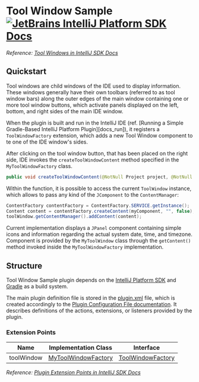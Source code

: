 # Tool Window Sample [![JetBrains IntelliJ Platform SDK Docs](https://jb.gg/badges/docs.svg)][docs]
*Reference: [Tool Windows in IntelliJ SDK Docs][docs:tool_windows]*

## Quickstart

Tool windows are child windows of the IDE used to display information. These windows generally have their own toolbars
(referred to as tool window bars) along the outer edges of the main window containing one or more tool window buttons,
which activate panels displayed on the left, bottom, and right sides of the main IDE window.

When the plugin is built and run in the IntelliJ IDE (ref. [Running a Simple Gradle-Based IntelliJ Platform Plugin][docs_run]),
it registers a `ToolWindowFactory` extension, which adds a new Tool Window component to te one of the IDE window's sides.

After clicking on the tool window button, that has been placed on the right side, IDE invokes the `createToolWindowContent`
method specified in the `MyToolWindowFactory` class.

```java
public void createToolWindowContent(@NotNull Project project, @NotNull ToolWindow toolWindow)
```

Within the function, it is possible to access the current `ToolWindow` instance, which allows to pass any kind
of the `JComponent` to the `ContentManager`:

```java
ContentFactory contentFactory = ContentFactory.SERVICE.getInstance();
Content content = contentFactory.createContent(myComponent, "", false);
toolWindow.getContentManager().addContent(content);
```

Current implementation displays a `JPanel` component containing simple icons and information regarding the actual
system date, time, and timezone. Component is provided by the `MyToolWindow` class through the `getContent()` method
invoked inside the `MyToolWindowFactory` implementation. 

## Structure

Tool Window Sample
plugin depends on the [IntelliJ Platform SDK][docs] and [Gradle][docs:gradle] as a build system.

The main plugin definition file is stored in the [plugin.xml][file:plugin.xml] file, which is created accordingly
to the [Plugin Configuration File documentation][docs:plugin.xml]. It describes definitions of the actions, extensions,
or listeners provided by the plugin.

### Extension Points

| Name       | Implementation Class                            | Interface                                  |
| ---------- | ----------------------------------------------- | ------------------------------------------ |
| toolWindow | [MyToolWindowFactory][file:MyToolWindowFactory] | [ToolWindowFactory][sdk:ToolWindowFactory] |

*Reference: [Plugin Extension Points in IntelliJ SDK Docs][docs:ep]*


[docs]: http://www.jetbrains.org/intellij/sdk/docs
[docs:actions]: https://www.jetbrains.org/intellij/sdk/docs/basics/action_system.html
[docs:tool_windows]: https://jetbrains.org/intellij/sdk/docs/user_interface_components/tool_windows.html
[docs:ep]: https://www.jetbrains.org/intellij/sdk/docs/basics/plugin_structure/plugin_extension_points.html
[docs:gradle]: https://www.jetbrains.org/intellij/sdk/docs/tutorials/build_system.html
[docs:plugin.xml]: https://www.jetbrains.org/intellij/sdk/docs/basics/plugin_structure/plugin_configuration_file.html
[docs:listeners]: https://jetbrains.org/intellij/sdk/docs/basics/plugin_structure/plugin_listeners.html

[file:plugin.xml]: ./src/main/resources/META-INF/plugin.xml
[file:MyToolWindowFactory]: ./src/main/java/org/intellij/sdk/toolWindow/MyToolWindowFactory.java

[sdk:ToolWindowFactory]: upsource:///platform/platform-api/src/com/intellij/openapi/wm/ToolWindowFactory.java
